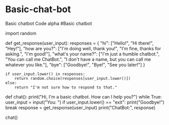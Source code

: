 # Basic-chat-bot
Basic chatbot Code alpha 
#Basic chatbot

import random


def get_response(user_input):
    responses = {
        "hi": ["Hello!", "Hi there!", "Hey!"],
        "how are you?": ["I'm doing well, thank you!", "I'm fine, thanks for asking.", "I'm good!"],
        "what's your name?": ["I'm just a humble chatbot.", "You can call me ChatBot.",
                              "I don't have a name, but you can call me whatever you like."],
        "bye": ["Goodbye!", "Bye!", "See you later!"]
    }

    if user_input.lower() in responses:
        return random.choice(responses[user_input.lower()])
    else:
        return "I'm not sure how to respond to that."


def chat():
    print("Hi, I'm a basic chatbot. How can I help you?")
    while True:
        user_input = input("You: ")
        if user_input.lower() == "exit":
            print("Goodbye!")
            break
        response = get_response(user_input)
        print("ChatBot:", response)


chat()
